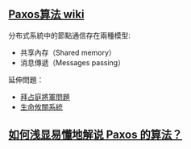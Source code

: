 ## [Paxos算法 wiki](https://zh.wikipedia.org/wiki/Paxos%E7%AE%97%E6%B3%95)

分布式系統中的節點通信存在兩種模型:
- 共享內存（Shared memory）
- 消息傳遞（Messages passing）


延伸問題：
- [拜占庭將軍問題](https://zh.wikipedia.org/wiki/%E6%8B%9C%E5%8D%A0%E5%BA%AD%E5%B0%86%E5%86%9B%E9%97%AE%E9%A2%98)
- [生命攸關系統](https://zh.wikipedia.org/wiki/%E7%94%9F%E5%91%BD%E6%94%B8%E9%97%9C%E7%B3%BB%E7%B5%B1)


## [如何浅显易懂地解说 Paxos 的算法？](https://www.zhihu.com/question/19787937)

